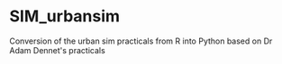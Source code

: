 # SIM_urbansim

Conversion of the urban sim practicals from R into Python based on Dr Adam Dennet's practicals
